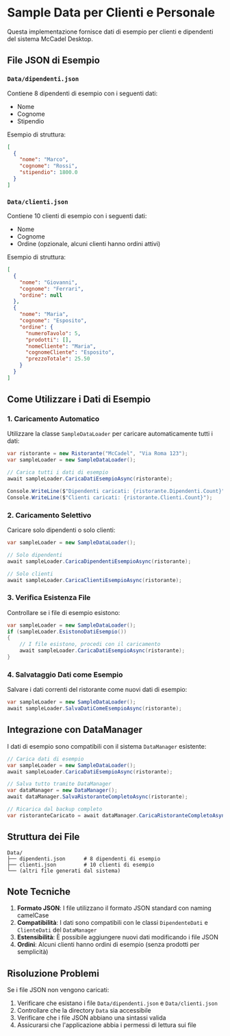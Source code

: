 # Sample Data per Clienti e Personale

Questa implementazione fornisce dati di esempio per clienti e dipendenti del sistema McCadel Desktop.

## File JSON di Esempio

### `Data/dipendenti.json`
Contiene 8 dipendenti di esempio con i seguenti dati:
- Nome
- Cognome  
- Stipendio

Esempio di struttura:
```json
[
  {
    "nome": "Marco",
    "cognome": "Rossi",
    "stipendio": 1800.0
  }
]
```

### `Data/clienti.json`
Contiene 10 clienti di esempio con i seguenti dati:
- Nome
- Cognome
- Ordine (opzionale, alcuni clienti hanno ordini attivi)

Esempio di struttura:
```json
[
  {
    "nome": "Giovanni",
    "cognome": "Ferrari",
    "ordine": null
  },
  {
    "nome": "Maria",
    "cognome": "Esposito",
    "ordine": {
      "numeroTavolo": 5,
      "prodotti": [],
      "nomeCliente": "Maria",
      "cognomeCliente": "Esposito",
      "prezzoTotale": 25.50
    }
  }
]
```

## Come Utilizzare i Dati di Esempio

### 1. Caricamento Automatico
Utilizzare la classe `SampleDataLoader` per caricare automaticamente tutti i dati:

```csharp
var ristorante = new Ristorante("McCadel", "Via Roma 123");
var sampleLoader = new SampleDataLoader();

// Carica tutti i dati di esempio
await sampleLoader.CaricaDatiEsempioAsync(ristorante);

Console.WriteLine($"Dipendenti caricati: {ristorante.Dipendenti.Count}");
Console.WriteLine($"Clienti caricati: {ristorante.Clienti.Count}");
```

### 2. Caricamento Selettivo
Caricare solo dipendenti o solo clienti:

```csharp
var sampleLoader = new SampleDataLoader();

// Solo dipendenti
await sampleLoader.CaricaDipendentiEsempioAsync(ristorante);

// Solo clienti
await sampleLoader.CaricaClientiEsempioAsync(ristorante);
```

### 3. Verifica Esistenza File
Controllare se i file di esempio esistono:

```csharp
var sampleLoader = new SampleDataLoader();
if (sampleLoader.EsistonoDatiEsempio())
{
    // I file esistono, procedi con il caricamento
    await sampleLoader.CaricaDatiEsempioAsync(ristorante);
}
```

### 4. Salvataggio Dati come Esempio
Salvare i dati correnti del ristorante come nuovi dati di esempio:

```csharp
var sampleLoader = new SampleDataLoader();
await sampleLoader.SalvaDatiComeEsempioAsync(ristorante);
```

## Integrazione con DataManager

I dati di esempio sono compatibili con il sistema `DataManager` esistente:

```csharp
// Carica dati di esempio
var sampleLoader = new SampleDataLoader();
await sampleLoader.CaricaDatiEsempioAsync(ristorante);

// Salva tutto tramite DataManager
var dataManager = new DataManager();
await dataManager.SalvaRistoranteCompletoAsync(ristorante);

// Ricarica dal backup completo
var ristoranteCaricato = await dataManager.CaricaRistoranteCompletoAsync();
```

## Struttura dei File

```
Data/
├── dipendenti.json      # 8 dipendenti di esempio
├── clienti.json         # 10 clienti di esempio
└── (altri file generati dal sistema)
```

## Note Tecniche

1. **Formato JSON**: I file utilizzano il formato JSON standard con naming camelCase
2. **Compatibilità**: I dati sono compatibili con le classi `DipendenteDati` e `ClienteDati` del `DataManager`
3. **Estensibilità**: È possibile aggiungere nuovi dati modificando i file JSON
4. **Ordini**: Alcuni clienti hanno ordini di esempio (senza prodotti per semplicità)

## Risoluzione Problemi

Se i file JSON non vengono caricati:
1. Verificare che esistano i file `Data/dipendenti.json` e `Data/clienti.json`
2. Controllare che la directory `Data` sia accessibile
3. Verificare che i file JSON abbiano una sintassi valida
4. Assicurarsi che l'applicazione abbia i permessi di lettura sui file